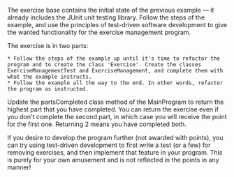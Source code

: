 The exercise base contains the initial state of the previous example — it already includes the JUnit unit testing library. Follow the steps of the example, and use the principles of test-driven software development to give the wanted functionality for the exercise management program.

The exercise is in two parts:

    * Follow the steps of the example up until it's time to refactor the program and to create the class 'Exercise'. Create the classes ExerciseManagementTest and ExerciseManagement, and complete them with what the example instructs.
    * Follow the example all the way to the end. In other words, refactor the program as instructed.

Update the partsCompleted class method of the MainProgram to return the highest part that you have completed. You can return the exercise even if you don't complete the second part, in which case you will receive the point for the first one. Returning 2 means you have completed both.

If you desire to develop the program further (not awarded with points), you can try using test-driven development to first write a test (or a few) for removing exercises, and then implement that feature in your program. This is purely for your own amusement and is not reflected in the points in any manner!
